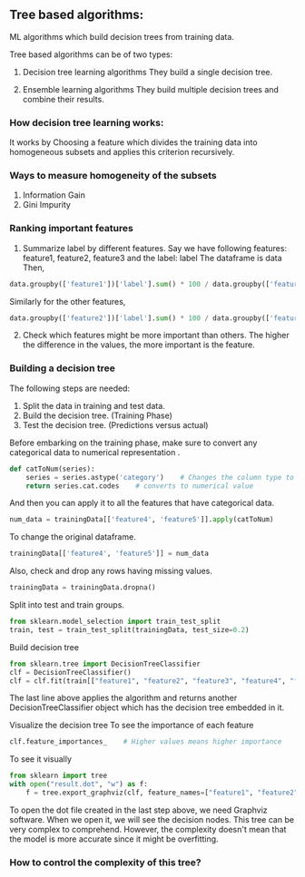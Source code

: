 ## Tree based algorithms:
ML algorithms which build decision trees from training data.

Tree based algorithms can be of two types:
1. Decision tree learning algorithms
They build a single decision tree.

2. Ensemble learning algorithms
They build multiple decision trees and combine their results.

### How decision tree learning works:
It works by Choosing a feature which divides the training data into homogeneous subsets and applies this criterion recursively.

### Ways to measure homogeneity of the subsets
1. Information Gain
2. Gini Impurity

### Ranking important features
1. Summarize label by different features.
Say we have following features: feature1, feature2, feature3
and the label: label
The dataframe is data
Then,
```python
data.groupby(['feature1'])['label'].sum() * 100 / data.groupby(['feature1'])['label'].count()
```
Similarly for the other features,
```python
data.groupby(['feature2'])['label'].sum() * 100 / data.groupby(['feature2'])['label'].count()
```

2. Check which features might be more important than others. The higher the difference in the values, the more important is the feature.

### Building a decision tree
The following steps are needed:
1. Split the data in training and test data.
2. Build the decision tree. (Training Phase)
3. Test the decision tree. (Predictions versus actual)

Before embarking on the training phase, make sure to convert any categorical data to numerical representation .
```python
def catToNum(series):
    series = series.astype('category')    # Changes the column type to category
    return series.cat.codes    # converts to numerical value
```

And then you can apply it to all the features that have categorical data.
```python
num_data = trainingData[['feature4', 'feature5']].apply(catToNum)
```

To change the original dataframe.
```python
trainingData[['feature4', 'feature5']] = num_data
```

Also, check and drop any rows having missing values.
```python
trainingData = trainingData.dropna()
```

Split into test and train groups.
```python
from sklearn.model_selection import train_test_split
train, test = train_test_split(trainingData, test_size=0.2)
```

Build decision tree
```python
from sklearn.tree import DecisionTreeClassifier
clf = DecisionTreeClassifier()
clf = clf.fit(train[["feature1", "feature2", "feature3", "feature4", "feature5"]], train['label'])
```

The last line above applies the algorithm and returns another DecisionTreeClassifier object which has the decision tree embedded in it.

Visualize the decision tree
To see the importance of each feature
```python
clf.feature_importances_    # Higher values means higher importance
```

To see it visually
```python
from sklearn import tree
with open("result.dot", "w") as f:
    f = tree.export_graphviz(clf, feature_names=["feature1", "feature2", "feature3", "feature4", "feature5"], outfile=f)
```

To open the dot file created in the last step above, we need Graphviz software.
When we open it, we will see the decision nodes. This tree can be very complex to comprehend.
However, the complexity doesn't mean that the model is more accurate since it might be overfitting.

### How to control the complexity of this tree?